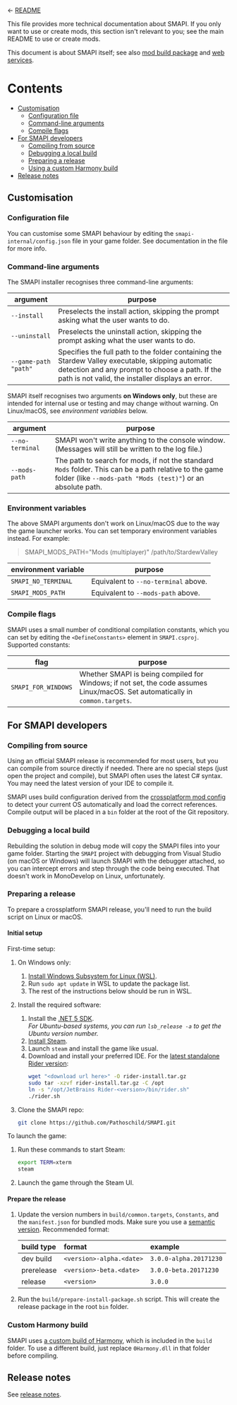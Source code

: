 &larr; [README](../README.md)

This file provides more technical documentation about SMAPI. If you only want to use or create
mods, this section isn't relevant to you; see the main README to use or create mods.

This document is about SMAPI itself; see also [mod build package](mod-package.md) and
[web services](web.md).

# Contents
* [Customisation](#customisation)
  * [Configuration file](#configuration-file)
  * [Command-line arguments](#command-line-arguments)
  * [Compile flags](#compile-flags)
* [For SMAPI developers](#for-smapi-developers)
  * [Compiling from source](#compiling-from-source)
  * [Debugging a local build](#debugging-a-local-build)
  * [Preparing a release](#preparing-a-release)
  * [Using a custom Harmony build](#using-a-custom-harmony-build)
* [Release notes](#release-notes)

## Customisation
### Configuration file
You can customise some SMAPI behaviour by editing the `smapi-internal/config.json` file in your
game folder. See documentation in the file for more info.

### Command-line arguments
The SMAPI installer recognises three command-line arguments:

argument | purpose
-------- | -------
`--install` | Preselects the install action, skipping the prompt asking what the user wants to do.
`--uninstall` | Preselects the uninstall action, skipping the prompt asking what the user wants to do.
`--game-path "path"` | Specifies the full path to the folder containing the Stardew Valley executable, skipping automatic detection and any prompt to choose a path. If the path is not valid, the installer displays an error.

SMAPI itself recognises two arguments **on Windows only**, but these are intended for internal use
or testing and may change without warning. On Linux/macOS, see _environment variables_ below.

argument | purpose
-------- | -------
`--no-terminal` | SMAPI won't write anything to the console window. (Messages will still be written to the log file.)
`--mods-path` | The path to search for mods, if not the standard `Mods` folder. This can be a path relative to the game folder (like `--mods-path "Mods (test)"`) or an absolute path.

### Environment variables
The above SMAPI arguments don't work on Linux/macOS due to the way the game launcher works. You can
set temporary environment variables instead. For example:
> SMAPI_MODS_PATH="Mods (multiplayer)" /path/to/StardewValley

environment variable | purpose
-------------------- | -------
`SMAPI_NO_TERMINAL` | Equivalent to `--no-terminal` above.
`SMAPI_MODS_PATH` | Equivalent to `--mods-path` above.

### Compile flags
SMAPI uses a small number of conditional compilation constants, which you can set by editing the
`<DefineConstants>` element in `SMAPI.csproj`. Supported constants:

flag | purpose
---- | -------
`SMAPI_FOR_WINDOWS` | Whether SMAPI is being compiled for Windows; if not set, the code assumes Linux/macOS. Set automatically in `common.targets`.

## For SMAPI developers
### Compiling from source
Using an official SMAPI release is recommended for most users, but you can compile from source
directly if needed. There are no special steps (just open the project and compile), but SMAPI often
uses the latest C# syntax. You may need the latest version of your IDE to compile it.

SMAPI uses build configuration derived from the [crossplatform mod config](https://smapi.io/package/readme)
to detect your current OS automatically and load the correct references. Compile output will be
placed in a `bin` folder at the root of the Git repository.

### Debugging a local build
Rebuilding the solution in debug mode will copy the SMAPI files into your game folder. Starting
the `SMAPI` project with debugging from Visual Studio (on macOS or Windows) will launch SMAPI with
the debugger attached, so you can intercept errors and step through the code being executed. That
doesn't work in MonoDevelop on Linux, unfortunately.

### Preparing a release
To prepare a crossplatform SMAPI release, you'll need to run the build script on Linux or macOS.

#### Initial setup
First-time setup:

1. On Windows only:

   1. [Install Windows Subsystem for Linux (WSL)](https://docs.microsoft.com/en-us/windows/wsl/install).
   2. Run `sudo apt update` in WSL to update the package list.
   3. The rest of the instructions below should be run in WSL.

2. Install the required software:

   1. Install the [.NET 5 SDK](https://docs.microsoft.com/en-us/dotnet/core/install/linux-ubuntu).  
      _For Ubuntu-based systems, you can run `lsb_release -a` to get the Ubuntu version number._
   2. [Install Steam](https://linuxconfig.org/how-to-install-steam-on-ubuntu-20-04-focal-fossa-linux).
   3. Launch `steam` and install the game like usual.
   4. Download and install your preferred IDE. For the [latest standalone Rider
      version](https://www.jetbrains.com/help/rider/Installation_guide.html#prerequisites):
      ```sh
      wget "<download url here>" -O rider-install.tar.gz
      sudo tar -xzvf rider-install.tar.gz -C /opt
      ln -s "/opt/JetBrains Rider-<version>/bin/rider.sh"
      ./rider.sh
      ```

3. Clone the SMAPI repo:
   ```sh
   git clone https://github.com/Pathoschild/SMAPI.git
   ```

To launch the game:

1. Run these commands to start Steam:
   ```sh
   export TERM=xterm
   steam
   ```
2. Launch the game through the Steam UI.

#### Prepare the release
1. Update the version numbers in `build/common.targets`, `Constants`, and the `manifest.json` for
   bundled mods. Make sure you use a [semantic version](https://semver.org). Recommended format:

   build type | format                   | example
   :--------- | :----------------------- | :------
   dev build  | `<version>-alpha.<date>` | `3.0.0-alpha.20171230`
   prerelease | `<version>-beta.<date>`  | `3.0.0-beta.20171230`
   release    | `<version>`              | `3.0.0`
2. Run the `build/prepare-install-package.sh` script. This will create the release package in the
   root `bin` folder.

### Custom Harmony build
SMAPI uses [a custom build of Harmony](https://github.com/Pathoschild/Harmony#readme), which is
included in the `build` folder. To use a different build, just replace `0Harmony.dll` in that
folder before compiling.

## Release notes
See [release notes](../release-notes.md).
